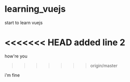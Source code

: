 # learning_vuejs
start to learn vuejs

<<<<<<< HEAD
added line 2
=======
how're you
>>>>>>> origin/master

i'm fine